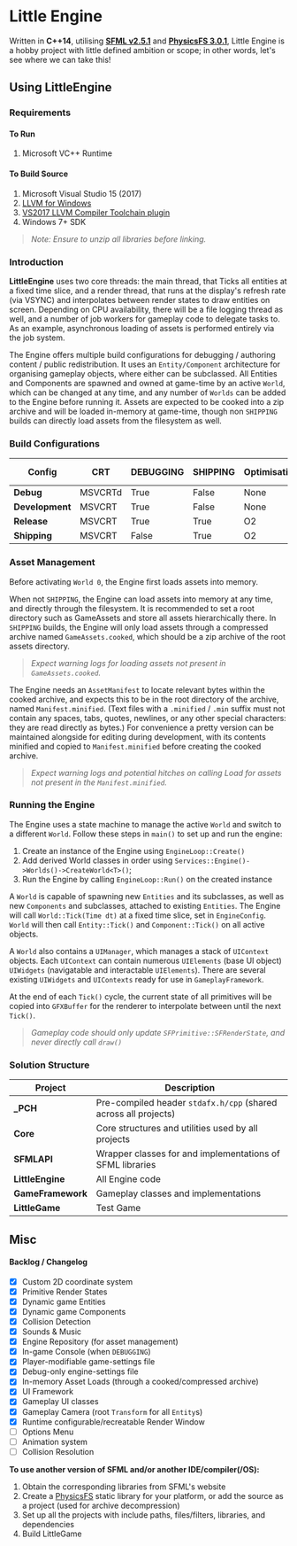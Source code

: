 # Little Engine

Written in **C++14**, utilising [**SFML v2.5.1**](https://www.sfml-dev.org/) and [**PhysicsFS 3.0.1**](https://icculus.org/physfs/), Little Engine is a hobby project with little defined ambition or scope; in other words, let's see where we can take this!

## Using LittleEngine
### Requirements

#### To Run
1. Microsoft VC++ Runtime

#### To Build Source
1. Microsoft Visual Studio 15 (2017)
1. [LLVM for Windows](http://releases.llvm.org/download.html)
1. [VS2017 LLVM Compiler Toolchain plugin](https://marketplace.visualstudio.com/items?itemName=LLVMExtensions.llvm-toolchain)
1. Windows 7+ SDK

>*Note: Ensure to unzip all libraries before linking.*

### Introduction
**LittleEngine** uses two core threads: the main thread, that Ticks all entities at a fixed time slice, and a render thread, that runs at the display's refresh rate (via VSYNC) and interpolates between render states to draw entities on screen. Depending on CPU availability, there will be a file logging thread as well, and a number of job workers for gameplay code to delegate tasks to. As an example, asynchronous loading of assets is performed entirely via the job system.

The Engine offers multiple build configurations for debugging / authoring content / public redistribution. It uses an `Entity/Component` architecture for organising gameplay objects, where either can be subclassed. All Entities and Components are spawned and owned at game-time by an active `World`, which can be changed at any time, and any number of `Worlds` can be added to the Engine before running it. Assets are expected to be cooked into a zip archive and will be loaded in-memory at game-time, though non `SHIPPING` builds can directly load assets from the filesystem as well.

### Build Configurations

Config | CRT | DEBUGGING | SHIPPING | Optimisation | Disk Assets
-------|-----|-----------|----------|--------------|--------------------
**Debug**       | MSVCRTd   | True  | False     | None  |   True
**Development** | MSVCRT    | True  | False     | None  |   True
**Release**     | MSVCRT    | True  | True      | O2    |   False
**Shipping**    | MSVCRT    | False | True      | O2    |   False

### Asset Management
Before activating `World 0`, the Engine first loads assets into memory.

When not `SHIPPING`, the Engine can load assets into memory at any time, and directly through the filesystem. It is recommended to set a root directory such as GameAssets and store all assets hierarchically there. In `SHIPPING` builds, the Engine will only load assets through a compressed archive named `GameAssets.cooked`, which should be a zip archive of the root assets directory.
>*Expect warning logs for loading assets not present in `GameAssets.cooked`.*

The Engine needs an `AssetManifest` to locate relevant bytes within the cooked archive, and expects this to be in the root directory of the archive, named `Manifest.minified`. (Text files with a `.minified` / `.min` suffix must not contain any spaces, tabs, quotes, newlines, or any other special characters: they are read directly as bytes.) For convenience a pretty version can be maintained alongside for editing during development, with its contents minified and copied to `Manifest.minified` before creating the cooked archive.
>*Expect warning logs and potential hitches on calling Load<T> for assets not present in the `Manifest.minified`.*

### Running the Engine
The Engine uses a state machine to manage the active `World` and switch to a different `World`. Follow these steps in `main()` to set up and run the engine:

1. Create an instance of the Engine using `EngineLoop::Create()`
1. Add derived World classes in order using `Services::Engine()->Worlds()->CreateWorld<T>()`;
1. Run the Engine by calling `EngineLoop::Run()` on the created instance

A `World` is capable of spawning new `Entities` and its subclasses, as well as new `Components` and subclasses, attached to existing `Entities`. The Engine will call `World::Tick(Time dt)` at a fixed time slice, set in `EngineConfig`. `World` will then call `Entity::Tick()` and `Component::Tick()` on all active objects.

A `World` also contains a `UIManager`, which manages a stack of `UIContext` objects. Each `UIContext` can contain numerous `UIElements` (base UI object) `UIWidgets` (navigatable and interactable `UIElements`). There are several existing `UIWidgets` and `UIContexts` ready for use in `GameplayFramework`.

At the end of each `Tick()` cycle, the current state of all primitives will be copied into `GFXBuffer` for the renderer to interpolate between until the next `Tick()`.
>*Gameplay code should only update `SFPrimitive::SFRenderState`, and never directly call `draw()`*

### Solution Structure

**Project**         | **Description**
--------------------|----------------
**_PCH**            | Pre-compiled header `stdafx.h/cpp` (shared across all projects)
**Core**            | Core structures and utilities used by all projects
**SFMLAPI**         | Wrapper classes for and implementations of SFML libraries
**LittleEngine**    | All Engine code
**GameFramework**   | Gameplay classes and implementations
**LittleGame**      | Test Game

## Misc

#### Backlog / Changelog

- [x] Custom 2D coordinate system
- [x] Primitive Render States
- [x] Dynamic game Entities
- [x] Dynamic game Components
- [x] Collision Detection
- [x] Sounds & Music
- [x] Engine Repository (for asset management)
- [x] In-game Console (when `DEBUGGING`)
- [x] Player-modifiable game-settings file
- [x] Debug-only engine-settings file
- [x] In-memory Asset Loads (through a cooked/compressed archive)
- [x] UI Framework
- [x] Gameplay UI classes
- [x] Gameplay Camera (root `Transform` for all `Entity`s)
- [x] Runtime configurable/recreatable Render Window
- [ ] Options Menu
- [ ] Animation system
- [ ] Collision Resolution

**To use another version of SFML and/or another IDE/compiler(/OS):**
1. Obtain the corresponding libraries from SFML's website 
1. Create a [PhysicsFS](https://icculus.org/physfs/) static library for your platform, or add the source as a project (used for archive decompression)
1. Set up all the projects with include paths, files/filters, libraries, and dependencies
1. Build LittleGame
